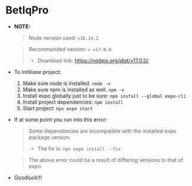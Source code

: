 # BetIqPro

* **NOTE:**
    > Node version used: `v16.14.2`
    
    > Recommended version: `< v17.0.0`
    > * Download link: <https://nodejs.org/dist/v17.0.0/>

* To initiliase project:
    1. Make sure node is installed. `node -v`
    2. Make sure npm is installed as well. `npm -v`
    3. Install expo globally just to be sure: `npm install --global expo-cli`
    4. Install project dependencies: `npm install`
    5. Start project: `npx expo start`

* If at some point you run into this error:
    > Some dependencies are incompatible with the installed expo package version:
    > * The fix is: `npx expo install --fix`
  
    > The above error could be a result of differing versions to that of expo.

* Goodluck!!!
